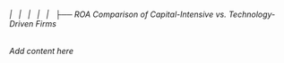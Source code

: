 ###### |   |   |   |   |   ├── ROA Comparison of Capital-Intensive vs. Technology-Driven Firms

*Add content here*